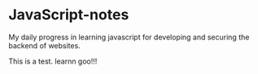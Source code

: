 # JavaScript-notes
My daily progress in learning javascript for developing and securing the backend of websites.

This is a test.
learnn goo!!!